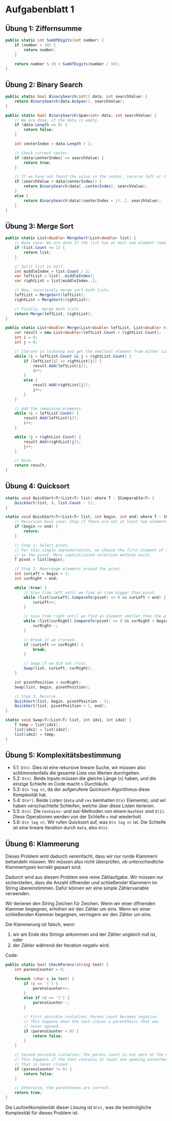 # Aufgabenblatt 1

## Übung 1: Ziffernsumme

```csharp
public static int SumOfDigits(int number) {
    if (number < 10) {
        return number;
    }

    return number % 10 + SumOfDigits(number / 10);
}
```

## Übung 2: Binary Search

```csharp
public static bool BinarySearch(int[] data, int searchValue) {
    return BinarySearch(data.AsSpan(), searchValue);
}

public static bool BinarySearch(Span<int> data, int searchValue) {
    // We are done, if the data is empty.
    if (data.Length == 0) {
        return false;
    }

    int centerIndex = data.Length / 2;

    // Check current center.
    if (data[centerIndex] == searchValue) {
        return true;
    }

    // If we have not found the value in the center, recurse left or right.
    if (searchValue < data[centerIndex]) {
        return BinarySearch(data[..centerIndex], searchValue);
    }
    else {
        return BinarySearch(data[(centerIndex + 1)..], searchValue);
    }
}
```

## Übung 3: Merge Sort

```csharp
public static List<double> MergeSort(List<double> list) {
    // Base case: We are done if the list has at most one element remaining.
    if (list.Count <= 1) {
        return list;
    }

    // Split list in half.
    int middleIndex = list.Count / 2;
    var leftList = list[..middleIndex];
    var rightList = list[middleIndex..];

    // Now, recursively merge sort both lists.
    leftList = MergeSort(leftList);
    rightList = MergeSort(rightList);

    // Finally, merge both lists.
    return Merge(leftList, rightList);
}

public static List<double> Merge(List<double> leftList, List<double> rightList) {
    var result = new List<double>(leftList.Count + rightList.Count);
    int i = 0;
    int j = 0;

    // Iterate in lockstep and get the smallest element from either side.
    while (i < leftList.Count && j < rightList.Count) {
        if (leftList[i] <= rightList[j]) {
            result.Add(leftList[i]);
            i++;
        }
        else {
            result.Add(rightList[j]);
            j++;
        }
    }

    // Add the remaining elements.
    while (i < leftList.Count) {
        result.Add(leftList[i]);
        i++;
    }

    while (j < rightList.Count) {
        result.Add(rightList[j]);
        j++;
    }

    // Done.
    return result;
}
```

## Übung 4: Quicksort

```csharp
static void QuickSort<T>(List<T> list) where T : IComparable<T> {
    QuickSort(list, 0, list.Count - 1);
}

static void QuickSort<T>(List<T> list, int begin, int end) where T : IComparable<T> {
    // Recursion base case: Stop if there are not at least two elements in the (sub)list.
    if (begin >= end) {
        return;
    }

    // Step 1: Select pivot.
    // For this simple implementation, we choose the first element of the (sub)list
    // as the pivot. More sophisticated selection methods exist.
    T pivot = list[begin];

    // Step 2: Rearrange elements around the pivot.
    int curLeft = begin + 1;
    int curRight = end;

    while (true) {
        // Scan from left until we find an item bigger than pivot.
        while (list[curLeft].CompareTo(pivot) <= 0 && curLeft < end) {
            curLeft++;
        }

        // Scan from right until we find an element smaller than the pivot.
        while (list[curRight].CompareTo(pivot) >= 0 && curRight > begin) {
            curRight--;
        }

        // Break if we crossed.
        if (curLeft >= curRight) {
            break;
        }

        // Swap if we did not cross.
        Swap(list, curLeft, curRight);
    }

    int pivotPosition = curRight;
    Swap(list, begin, pivotPosition);

    // Step 3: Recurse.
    QuickSort(list, begin, pivotPosition - 1);
    QuickSort(list, pivotPosition + 1, end);
}

static void Swap<T>(List<T> list, int idx1, int idx2) {
    T temp = list[idx1];
    list[idx1] = list[idx2];
    list[idx2] = temp;
}
```

## Übung 5: Komplexitätsbestimmung

* 5.1: `O(n)`. Dies ist eine rekursive lineare Suche, wir müssen also schlimmstenfalls die gesamte Liste von Werten durchgehen.
* 5.2: `O(n)`. Beide Inputs müssen die gleiche Länge (`n`) haben, und die einzige Schleife im Code macht `n` Durchläufe.
* 5.3: `O(n log n)`, da der aufgerufene Quicksort-Algorithmus diese Komplexität hat.
* 5.4: `O(n²)`. Beide Listen (`data` und `res` beinhalten `O(n)` Elemente), und wir haben verschachtelte Schleifen, welche über diese Listen iterieren.
* 5.5: `O(n)`. Die `Contains`- und `Add`-Methoden von einem `HashSet` sind `O(1)`. Diese Operationen werden von der Schleife `n` mal wiederholt.
* 5.6: `O(n log n)`. Wir rufen Quicksort auf, was `O(n log n)` ist. Die Schleife ist eine lineare Iteration durch `data`, also `O(n)`.

## Übung 6: Klammerung

Dieses Problem wird dadurch vereinfacht, dass wir nur runde Klammern behandeln müssen. Wir müssen also nicht überprüfen, ob _unterschiedliche_ Klammertypen korrekt gepaart sind.

Dadurch wird aus diesem Problem eine reine Zählaufgabe. Wir müssen nur sicherstellen, dass die Anzahl öffnender und schließender Klammern im String übereinstimmen. Dafür können wir eine simple Zählervariable verwenden. 

Wir iterieren den String Zeichen für Zeichen. Wenn wir einer öffnenden Klammer begegnen, erhöhen wir den Zähler um eins. Wenn wir einer schließenden Klammer begegnen, verringern wir den Zähler um eins.

Die Klammerung ist falsch, wenn
1. wir am Ende des Strings ankommen und der Zähler ungleich null ist, oder
2. der Zähler während der Iteration negativ wird.

Code:

```csharp
public static bool CheckParens(string text) {
    int parensCounter = 0;

    foreach (char c in text) {
        if (c == '(') {
            parensCounter++;
        }
        else if (c == ')') {
            parensCounter--;
        }

        // First possible violation: Parens count becomes negative.
        // This happens when the text closes a parenthesis that was
        // never opened.
        if (parensCounter < 0) {
            return false;
        }
    }

    // Second possible violation: The parens count is not zero at the end.
    // This happens if the text contains at least one opening parenthesis
    // that is never closed.
    if (parensCounter != 0) {
        return false;
    }

    // Otherwise, the parentheses are correct.
    return true;
}
```

Die Laufzeitkomplexität dieser Lösung ist `O(n)`, was die bestmögliche Komplexität für dieses Problem ist.

